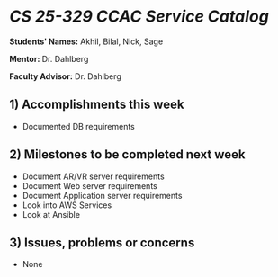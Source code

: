 # *CS 25-329 CCAC Service Catalog*

**Students' Names:** Akhil, Bilal, Nick, Sage

**Mentor:** Dr. Dahlberg

**Faculty Advisor:** Dr. Dahlberg

## 1) Accomplishments this week ##
   - Documented DB requirements

## 2) Milestones to be completed next week ##
   - Document AR/VR server requirements
   - Document Web server requirements
   - Document Application server requirements
   - Look into AWS Services
   - Look at Ansible

## 3) Issues, problems or concerns ##
   - None

